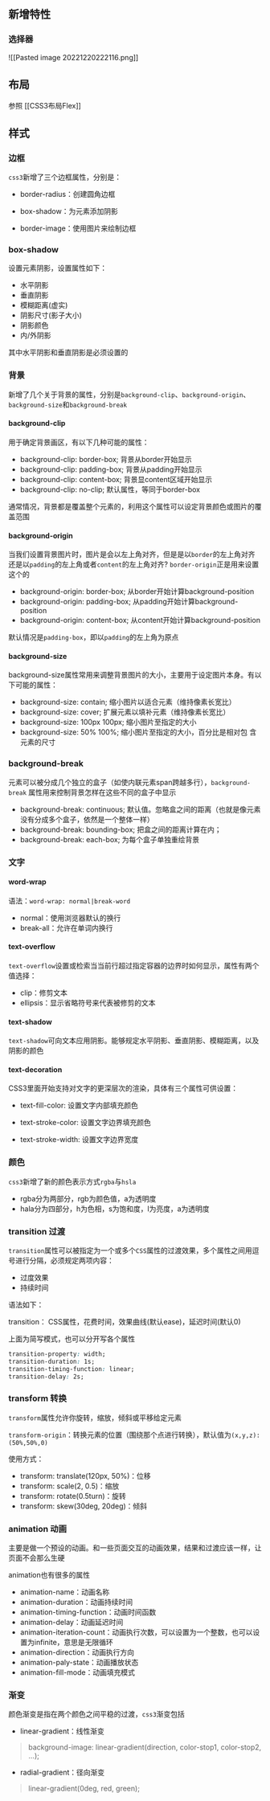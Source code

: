 ## 新增特性

### 选择器

![[Pasted image 20221220222116.png]]

## 布局

参照 [[CSS3布局Flex]]


## 样式

### 边框

`css3`新增了三个边框属性，分别是：

-   border-radius：创建圆角边框

-   box-shadow：为元素添加阴影

-   border-image：使用图片来绘制边框


### box-shadow

设置元素阴影，设置属性如下：

-   水平阴影
-   垂直阴影
-   模糊距离(虚实)
-   阴影尺寸(影子大小)
-   阴影颜色
-   内/外阴影

其中水平阴影和垂直阴影是必须设置的

### 背景

新增了几个关于背景的属性，分别是`background-clip`、`background-origin`、`background-size`和`background-break`

#### background-clip

用于确定背景画区，有以下几种可能的属性：

-   background-clip: border-box; 背景从border开始显示
-   background-clip: padding-box; 背景从padding开始显示
-   background-clip: content-box; 背景显content区域开始显示
-   background-clip: no-clip; 默认属性，等同于border-box

通常情况，背景都是覆盖整个元素的，利用这个属性可以设定背景颜色或图片的覆盖范围

#### background-origin

当我们设置背景图片时，图片是会以左上角对齐，但是是以`border`的左上角对齐还是以`padding`的左上角或者`content`的左上角对齐? `border-origin`正是用来设置这个的

-   background-origin: border-box; 从border开始计算background-position
-   background-origin: padding-box; 从padding开始计算background-position
-   background-origin: content-box; 从content开始计算background-position

默认情况是`padding-box`，即以`padding`的左上角为原点

#### background-size

background-size属性常用来调整背景图片的大小，主要用于设定图片本身。有以下可能的属性：

-   background-size: contain; 缩小图片以适合元素（维持像素长宽比）
-   background-size: cover; 扩展元素以填补元素（维持像素长宽比）
-   background-size: 100px 100px; 缩小图片至指定的大小
-   background-size: 50% 100%; 缩小图片至指定的大小，百分比是相对包 含元素的尺寸

### background-break

元素可以被分成几个独立的盒子（如使内联元素span跨越多行），`background-break` 属性用来控制背景怎样在这些不同的盒子中显示

-   background-break: continuous; 默认值。忽略盒之间的距离（也就是像元素没有分成多个盒子，依然是一个整体一样）
-   background-break: bounding-box; 把盒之间的距离计算在内；
-   background-break: each-box; 为每个盒子单独重绘背景

### 文字

#### word-wrap

语法：`word-wrap: normal|break-word`

-   normal：使用浏览器默认的换行
-   break-all：允许在单词内换行

#### text-overflow

`text-overflow`设置或检索当当前行超过指定容器的边界时如何显示，属性有两个值选择：

-   clip：修剪文本
-   ellipsis：显示省略符号来代表被修剪的文本

#### text-shadow

`text-shadow`可向文本应用阴影。能够规定水平阴影、垂直阴影、模糊距离，以及阴影的颜色

#### text-decoration

CSS3里面开始支持对文字的更深层次的渲染，具体有三个属性可供设置：

-   text-fill-color: 设置文字内部填充颜色

-   text-stroke-color: 设置文字边界填充颜色

-   text-stroke-width: 设置文字边界宽度


### 颜色

`css3`新增了新的颜色表示方式`rgba`与`hsla`

-   rgba分为两部分，rgb为颜色值，a为透明度
-   hala分为四部分，h为色相，s为饱和度，l为亮度，a为透明度

### transition 过渡

`transition`属性可以被指定为一个或多个`CSS`属性的过渡效果，多个属性之间用逗号进行分隔，必须规定两项内容：

-   过度效果
-   持续时间

语法如下：

transition： CSS属性，花费时间，效果曲线(默认ease)，延迟时间(默认0)

上面为简写模式，也可以分开写各个属性

``` css
transition-property: width; 
transition-duration: 1s;
transition-timing-function: linear;
transition-delay: 2s;
```

### transform 转换

`transform`属性允许你旋转，缩放，倾斜或平移给定元素

`transform-origin`：转换元素的位置（围绕那个点进行转换），默认值为`(x,y,z):(50%,50%,0)`

使用方式：

-   transform: translate(120px, 50%)：位移
-   transform: scale(2, 0.5)：缩放
-   transform: rotate(0.5turn)：旋转
-   transform: skew(30deg, 20deg)：倾斜

### animation 动画

主要是做一个预设的动画。和一些页面交互的动画效果，结果和过渡应该一样，让页面不会那么生硬

animation也有很多的属性

-   animation-name：动画名称
-   animation-duration：动画持续时间
-   animation-timing-function：动画时间函数
-   animation-delay：动画延迟时间
-   animation-iteration-count：动画执行次数，可以设置为一个整数，也可以设置为infinite，意思是无限循环
-   animation-direction：动画执行方向
-   animation-paly-state：动画播放状态
-   animation-fill-mode：动画填充模式

### 渐变

颜色渐变是指在两个颜色之间平稳的过渡，`css3`渐变包括

-   linear-gradient：线性渐变

> background-image: linear-gradient(direction, color-stop1, color-stop2, ...);

-   radial-gradient：径向渐变

> linear-gradient(0deg, red, green);

